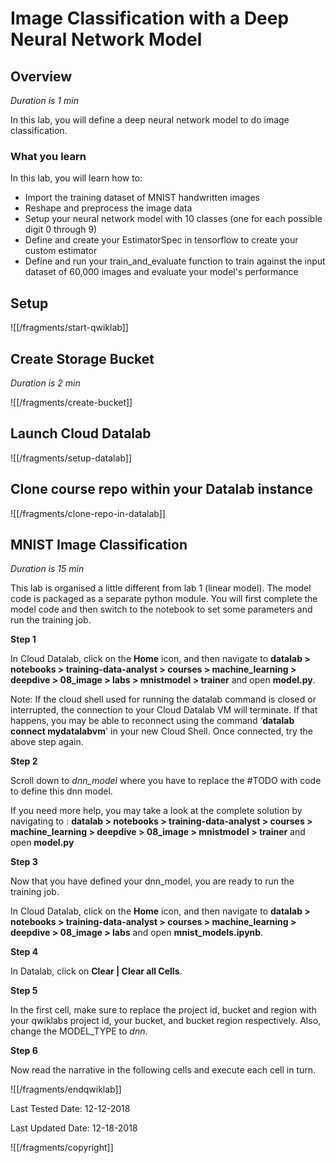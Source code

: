 # Image Classification with a Deep Neural Network Model


## Overview

*Duration is 1 min*


In this lab, you will define a deep neural network model to do image classification.

### What you learn

In this lab, you will learn how to:

* Import the training dataset of MNIST handwritten images
* Reshape and preprocess the image data
* Setup your neural network model with 10 classes (one for each possible digit 0 through 9)
* Define and create your EstimatorSpec in tensorflow to create your custom estimator
* Define and run your train_and_evaluate function to train against the input dataset of 60,000 images and evaluate your model's performance


## Setup


![[/fragments/start-qwiklab]]


## Create Storage Bucket

*Duration is 2 min*


![[/fragments/create-bucket]]


## Launch Cloud Datalab


![[/fragments/setup-datalab]]


## Clone course repo within your Datalab instance


![[/fragments/clone-repo-in-datalab]]

## MNIST Image Classification

*Duration is 15 min*


This lab is organised a little different from lab 1 (linear model). The model code is packaged as a separate python module. You will first complete the model code and then switch to the notebook to set some parameters and run the training job.

__Step 1__

In Cloud Datalab, click on the __Home__ icon, and then navigate to __datalab \> notebooks \> training-data-analyst \> courses \> machine_learning \> deepdive \> 08\_image \> labs \> mnistmodel \> trainer__ and open __model.py__.

<aside class="warning"><p>Note: If the cloud shell used for running the datalab command is closed or interrupted, the connection to your Cloud Datalab VM will terminate. If that happens, you may be able to reconnect using the command ‘<strong>datalab connect mydatalabvm</strong>&#39; in your new Cloud Shell. Once connected, try the above step again.</p>
</aside>

__Step 2__

Scroll down to *dnn_model* where you have to replace the #TODO with code to define this dnn model.

If you need more help, you may take a look at the complete solution by navigating to : __datalab \> notebooks \> training-data-analyst \> courses \> machine\_learning \> deepdive \> 08\_image \> mnistmodel \> trainer__ and open __model.py__

__Step 3__

Now that you have defined your dnn_model, you are ready to run the training job.

In Cloud Datalab, click on the __Home__ icon, and then navigate to __datalab \> notebooks \> training-data-analyst \> courses \> machine_learning \> deepdive \> 08\_image \> labs__ and open __mnist\_models.ipynb__.

__Step 4__

In Datalab, click on __Clear | Clear all Cells__.

__Step 5__

In the first cell, make sure to replace the project id, bucket and region with your qwiklabs project id, your bucket, and bucket region respectively. Also, change the MODEL_TYPE to *dnn*.

__Step 6__

Now read the narrative in the following cells and execute each cell in turn.

![[/fragments/endqwiklab]]

Last Tested Date: 12-12-2018

Last Updated Date: 12-18-2018

![[/fragments/copyright]]
